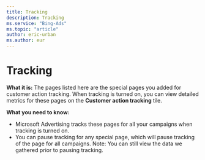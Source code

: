 ```yaml
---
title: Tracking
description: Tracking
ms.service: "Bing-Ads"
ms.topic: "article"
author: eric-urban
ms.author: eur
---
```


# Tracking

**What it is:** The pages listed here are the special pages you added for customer action tracking. When tracking is turned on, you can view detailed metrics for these pages on the **Customer action tracking** tile.

**What you need to know:**
- Microsoft Advertising tracks these pages for all your campaigns when tracking is turned on.
- You can pause tracking for any special page, which will pause tracking of the page for all campaigns. Note: You can still view the data we gathered prior to pausing tracking.



